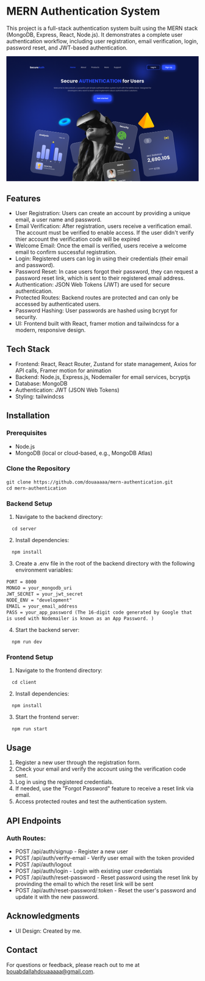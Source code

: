 # MERN Authentication System

This project is a full-stack authentication system built using the MERN stack (MongoDB, Express, React, Node.js). It demonstrates a complete user authentication workflow, including user registration, email verification, login, password reset, and JWT-based authentication.

![Landing page design](./UI/LandingPage.png)

## Features
- User Registration: Users can create an account by providing a unique email, a user name and password.
- Email Verification: After registration, users receive a verification email. The account must be verified to enable access. If the user didn't verify thier account the verification code will be expired
- Welcome Email: Once the email is verified, users receive a welcome email to confirm successful registration.
- Login: Registered users can log in using their credentials (their email and password).
- Password Reset: In case users forgot their password, they can request a password reset link, which is sent to their registered email address. 
- Authentication: JSON Web Tokens (JWT) are used for secure authentication.
- Protected Routes: Backend routes are protected and can only be accessed by authenticated users.
- Password Hashing: User passwords are hashed using bcrypt for security.
- UI: Frontend built with React, framer motion and tailwindcss for a modern, responsive design.

## Tech Stack
- Frontend: React, React Router, Zustand for state management, Axios for API calls, Framer motion for animation
- Backend: Node.js, Express.js, Nodemailer for email services, bcryptjs
- Database: MongoDB
- Authentication: JWT (JSON Web Tokens)
- Styling: tailwindcss

## Installation
### Prerequisites
- Node.js
- MongoDB (local or cloud-based, e.g., MongoDB Atlas)
### Clone the Repository
```
git clone https://github.com/douaaaaa/mern-authentication.git
cd mern-authentication
```
### Backend Setup
1. Navigate to the backend directory:
```
  cd server
```
2. Install dependencies:
```
  npm install
```
3. Create a .env file in the root of the backend directory with the following environment variables:
```
PORT = 8000
MONGO = your_mongodb_uri
JWT_SECRET = your_jwt_secret
NODE_ENV = "development"
EMAIL = your_email_address
PASS = your_app_password (The 16-digit code generated by Google that is used with Nodemailer is known as an App Password. )
```
4. Start the backend server:
```
  npm run dev
```
### Frontend Setup
1. Navigate to the frontend directory:
```
  cd client
```
2. Install dependencies:
```
  npm install
```
3. Start the frontend server:
```
  npm run start
```

## Usage
1. Register a new user through the registration form.
2. Check your email and verify the account using the verification code sent.
3. Log in using the registered credentials.
4. If needed, use the "Forgot Password" feature to receive a reset link via email.
5. Access protected routes and test the authentication system.

## API Endpoints
### Auth Routes: 
- POST /api/auth/signup - Register a new user
- POST /api/auth/verify-email - Verify user email with the token provided
- POST /api/auth/logout
- POST /api/auth/login - Login with existing user credentials
- POST /api/auth/reset-password - Reset password using the reset link by provinding the email to which the reset link will be sent
- POST /api/auth/reset-password/:token - Reset the user's password and update it with the new password.

## Acknowledgments
- UI Design: Created by me.

## Contact
For questions or feedback, please reach out to me at [bouabdallahdouaaaaa@gmail.com](mailto:bouabdallahdouaaaaa@gmail.com).
